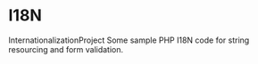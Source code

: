I18N
====

InternationalizationProject
Some sample PHP I18N code for string resourcing and form validation.
